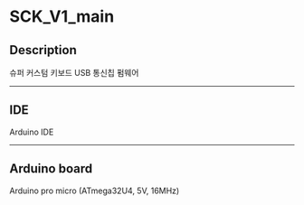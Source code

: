 # SCK_V1_main

## Description
슈퍼 커스텀 키보드 USB 통신칩 펌웨어

***

## IDE
Arduino IDE

***

## Arduino board
Arduino pro micro (ATmega32U4, 5V, 16MHz)
